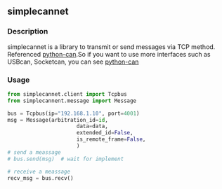 ## simplecannet
### Description
simplecannet is a library to transmit or send messages via TCP method.
Referenced [python-can](https://github.com/hardbyte/python-can).So
 if you want to use more interfaces such as USBcan, Socketcan, you can
 see [python-can](https://github.com/hardbyte/python-can)



### Usage
```python
from simplecannet.client import Tcpbus
from simplecannent.message import Message

bus = Tcpbus(ip="192.168.1.10", port=4001)
msg = Message(arbitration_id=id,
                      data=data,
                      extended_id=False,
                      is_remote_frame=False,
                      )
# send a meassage
# bus.send(msg)  # wait for implement

# receive a meassage
recv_msg = bus.recv()

